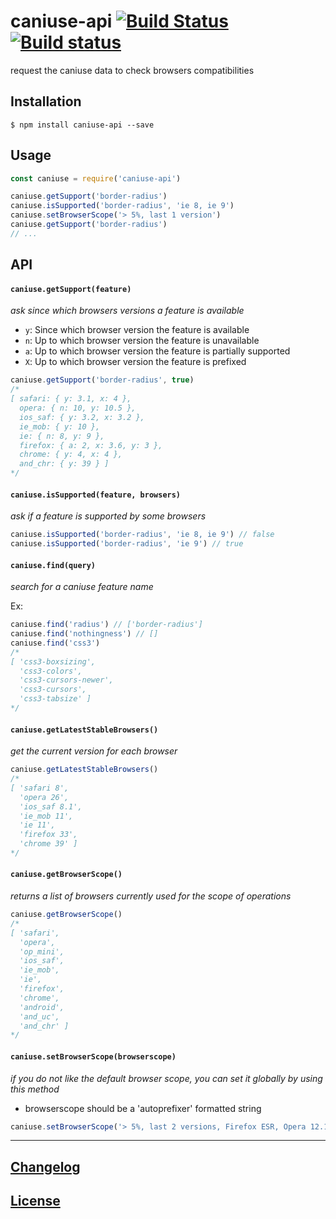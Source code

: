 # caniuse-api [![Build Status](https://travis-ci.org/Nyalab/caniuse-api.svg?branch=master)](https://travis-ci.org/Nyalab/caniuse-api) [![Build status](https://ci.appveyor.com/api/projects/status/6j3na522bv3bxfa5/branch/master?svg=true)](https://ci.appveyor.com/project/MoOx/caniuse-api/branch/master)

request the caniuse data to check browsers compatibilities

## Installation

```console
$ npm install caniuse-api --save
```

## Usage

```js
const caniuse = require('caniuse-api')

caniuse.getSupport('border-radius')
caniuse.isSupported('border-radius', 'ie 8, ie 9')
caniuse.setBrowserScope('> 5%, last 1 version')
caniuse.getSupport('border-radius')
// ...
```

## API

#### `caniuse.getSupport(feature)`

_ask since which browsers versions a feature is available_

* `y`: Since which browser version the feature is available
* `n`: Up to which browser version the feature is unavailable
* `a`: Up to which browser version the feature is partially supported
* `X`: Up to which browser version the feature is prefixed

```js
caniuse.getSupport('border-radius', true)
/*
[ safari: { y: 3.1, x: 4 },
  opera: { n: 10, y: 10.5 },
  ios_saf: { y: 3.2, x: 3.2 },
  ie_mob: { y: 10 },
  ie: { n: 8, y: 9 },
  firefox: { a: 2, x: 3.6, y: 3 },
  chrome: { y: 4, x: 4 },
  and_chr: { y: 39 } ]
*/
```

#### `caniuse.isSupported(feature, browsers)`

_ask if a feature is supported by some browsers_

```js
caniuse.isSupported('border-radius', 'ie 8, ie 9') // false
caniuse.isSupported('border-radius', 'ie 9') // true
```

#### `caniuse.find(query)`

_search for a caniuse feature name_

Ex:

```js
caniuse.find('radius') // ['border-radius']
caniuse.find('nothingness') // []
caniuse.find('css3')
/*
[ 'css3-boxsizing',
  'css3-colors',
  'css3-cursors-newer',
  'css3-cursors',
  'css3-tabsize' ]
*/
```

#### `caniuse.getLatestStableBrowsers()`

_get the current version for each browser_

```js
caniuse.getLatestStableBrowsers()
/*
[ 'safari 8',
  'opera 26',
  'ios_saf 8.1',
  'ie_mob 11',
  'ie 11',
  'firefox 33',
  'chrome 39' ]
*/
```

#### `caniuse.getBrowserScope()`

_returns a list of browsers currently used for the scope of operations_

```js
caniuse.getBrowserScope()
/*
[ 'safari',
  'opera',
  'op_mini',
  'ios_saf',
  'ie_mob',
  'ie',
  'firefox',
  'chrome',
  'android',
  'and_uc',
  'and_chr' ]
*/
```

#### `caniuse.setBrowserScope(browserscope)`

_if you do not like the default browser scope, you can set it globally by using this method_

* browserscope should be a 'autoprefixer' formatted string

```js
caniuse.setBrowserScope('> 5%, last 2 versions, Firefox ESR, Opera 12.1')
```


---

## [Changelog](CHANGELOG.md)

## [License](LICENSE)
